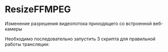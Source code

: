 # ResizeFFMPEG
Изменение разрешения видеопотока приходящего со встроенной веб-камеры

Необходимо последовательно запустить 3 скрипта для правильной работы трансляции:
